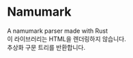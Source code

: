 # Namumark
A namumark parser made with Rust<br />
이 라이브러리는 HTML을 렌더링하지 않습니다.<br />
추상화 구문 트리를 반환합니다.<br />
